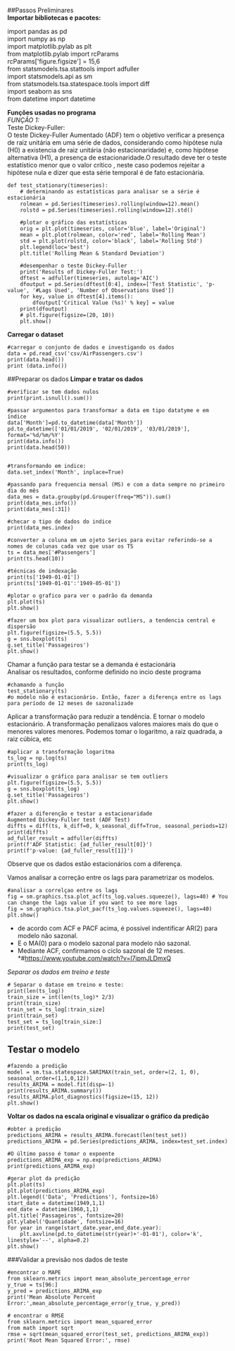 ##Passos Preliminares <BR>
**Importar bibliotecas e pacotes:** <BR>

import pandas as pd <BR>
import numpy as np <BR>
import matplotlib.pylab as plt <BR>
from matplotlib.pylab import rcParams <BR>
rcParams['figure.figsize'] = 15,6 <BR>
from statsmodels.tsa.stattools import adfuller <BR>
import statsmodels.api as sm <BR>
from statsmodels.tsa.statespace.tools import diff <BR>
import seaborn as sns <BR>
from datetime import datetime <BR>


**Funções usadas no programa** <BR>
*FUNÇÃO 1:* <br>
Teste Dickey-Fuller:<br>
O teste Dickey-Fuller Aumentado (ADF) tem o objetivo verificar a presença de raiz unitária em uma série de dados, considerando como hipótese nula (H0) a existencia de raiz unitária (não estacionaridade) e, como hipótese alternativa (H1), a presença de estacionaridade.O resultado deve ter o teste estatístico menor que o valor crítico , neste caso podemos rejeitar a hipótese nula e dizer que esta série temporal é de fato estacionária.
````commandline
def test_stationary(timeseries):
    # determinando as estatísticas para analisar se a série é estacionária
    rolmean = pd.Series(timeseries).rolling(window=12).mean()
    rolstd = pd.Series(timeseries).rolling(window=12).std()

    #plotar o gráfico das estatísticas
    orig = plt.plot(timeseries, color='blue', label='Original')
    mean = plt.plot(rolmean, color='red', label='Rolling Mean')
    std = plt.plot(rolstd, color='black', label='Rolling Std')
    plt.legend(loc='best')
    plt.title('Rolling Mean & Standard Deviation')

    #desempenhar o teste Dickey-Fuller
    print('Results of Dickey-Fuller Test:')
    dftest = adfuller(timeseries, autolag='AIC')
    dfoutput = pd.Series(dftest[0:4], index=['Test Statistic', 'p-value', '#Lags Used', 'Number of Observations Used'])
    for key, value in dftest[4].items():
        dfoutput['Critical Value (%s)' % key] = value
    print(dfoutput)
    # plt.figure(figsize=(20, 10))
    plt.show()
````
**Carregar o dataset**
```
#carregar o conjunto de dados e investigando os dados
data = pd.read_csv('csv/AirPassengers.csv')
print(data.head())
print (data.info())
```
##Preparar os dados
**Limpar e tratar os dados**

````commandline
#verificar se tem dados nulos
print(print.isnull().sum())

#passar argumentos para transformar a data em tipo datatyme e em índice
data['Month']=pd.to_datetime(data['Month'])
pd.to_datetime(['01/01/2019', '02/01/2019', '03/01/2019'], format='%d/%m/%Y')
print(data.info())
print(data.head(50))


#transformando em indice:
data.set_index('Month', inplace=True)

#passando para frequencia mensal (MS) e com a data sempre no primeiro dia do mês
data_mes = data.groupby(pd.Grouper(freq="MS")).sum()
print(data_mes.info())
print(data_mes[:31])

#checar o tipo de dados do indice
print(data_mes.index)

#converter a coluna em um ojeto Series para evitar referindo-se a nomes de colunas cada vez que usar os TS
ts = data_mes['#Passengers']
print(ts.head(10))

#técnicas de indexação
print(ts['1949-01-01'])
print(ts['1949-01-01':'1949-05-01'])

#plotar o grafico para ver o padrão da demanda
plt.plot(ts)
plt.show()

#fazer um box plot para visualizar outliers, a tendencia central e dispersão
plt.figure(figsize=(5.5, 5.5))
g = sns.boxplot(ts)
g.set_title('Passageiros')
plt.show()
````

Chamar a função para testar se a demanda é estacionária <br>
Analisar os resultados, conforme definido no incio deste programa <br>

````commandline
#chamando a função
test_stationary(ts)
#o modelo não é estacionário. Então, fazer a diferença entre os lags para período de 12 meses de sazonalizade
````
Aplicar a transformação para reduzir a tendência. E tornar o modelo estacionário.
A transformação penalizaos valores maiores mais do que o menores valores menores. 
Podemos tomar o logaritmo, a raiz quadrada, a raiz cúbica, etc 

```
#aplicar a transformação logaritma
ts_log = np.log(ts)
print(ts_log)

#visualizar o gráfico para analisar se tem outliers
plt.figure(figsize=(5.5, 5.5))
g = sns.boxplot(ts_log)
g.set_title('Passageiros')
plt.show()

#fazer a diferenção e testar a estacionaridade 
Augmented Dickey-Fuller test (ADF Test)
diffts = diff(ts, k_diff=0, k_seasonal_diff=True, seasonal_periods=12)
print(diffts)
ad_fuller_result = adfuller(diffts)
print(f'ADF Statistic: {ad_fuller_result[0]}')
print(f'p-value: {ad_fuller_result[1]}')
```
Observe que os dados estão estacionários com a diferença.

Vamos analisar a correção entre os lags para parametrizar os modelos.
````commandline
#analisar a correlçao entre os lags
fig = sm.graphics.tsa.plot_acf(ts_log.values.squeeze(), lags=40) # You can change the lags value if you want to see more lags
fig = sm.graphics.tsa.plot_pacf(ts_log.values.squeeze(), lags=40)
plt.show()
````
* de acordo com ACF e PACF acima, é possível indentificar AR(2) para modelo não sazonal.<br>
* E o MA(0) para o modelo sazonal para modelo não sazonal.<br>
* Mediante ACF, confirmamos o ciclo sazonal de 12 meses.
*#https://www.youtube.com/watch?v=l7jpmJLDmxQ

*Separar os dados em treino e teste*
````commandline
# Separar o datase em treino e teste:
print(len(ts_log))
train_size = int(len(ts_log)* 2/3)
print(train_size)
train_set = ts_log[:train_size]
print(train_set)
test_set = ts_log[train_size:]
print(test_set)
````
## Testar o modelo

````commandline
#fazendo a predição
model = sm.tsa.statespace.SARIMAX(train_set, order=(2, 1, 0), seasonal_order=(1,1,0,12))
results_ARIMA = model.fit(disp=-1)
print(results_ARIMA.summary())
results_ARIMA.plot_diagnostics(figsize=(15, 12))
plt.show()
````
**Voltar os dados na escala original e visualizar o gráfico da predição**
````commandline
#obter a predição
predictions_ARIMA = results_ARIMA.forecast(len(test_set))
predictions_ARIMA = pd.Series(predictions_ARIMA, index=test_set.index)

#O último passo é tomar o expoente
predictions_ARIMA_exp = np.exp(predictions_ARIMA)
print(predictions_ARIMA_exp)

#gerar plot da predição
plt.plot(ts)
plt.plot(predictions_ARIMA_exp)
plt.legend(('Data', 'Predictions'), fontsize=16)
start_date = datetime(1949,1,1)
end_date = datetime(1960,1,1)
plt.title('Passageiros', fontsize=20)
plt.ylabel('Quantidade', fontsize=16)
for year in range(start_date.year,end_date.year):
    plt.axvline(pd.to_datetime(str(year)+'-01-01'), color='k', linestyle='--', alpha=0.2)
plt.show()
````
###Validar a previsão nos dados de teste
````commandline
#encontrar o MAPE
from sklearn.metrics import mean_absolute_percentage_error
y_true = ts[96:]
y_pred = predictions_ARIMA_exp
print('Mean Absolute Percent Error:',mean_absolute_percentage_error(y_true, y_pred))

# encontrar o RMSE
from sklearn.metrics import mean_squared_error
from math import sqrt
rmse = sqrt(mean_squared_error(test_set, predictions_ARIMA_exp))
print('Root Mean Squared Error:', rmse)
````